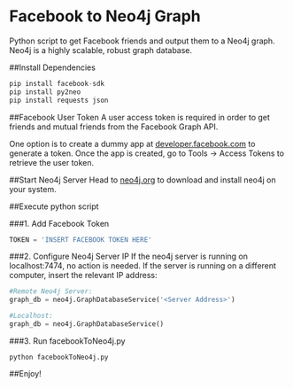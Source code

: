 Facebook to Neo4j Graph
============

Python script to get Facebook friends and output them to a Neo4j graph. Neo4j is
a highly scalable, robust graph database.


##Install Dependencies

```python
pip install facebook-sdk
pip install py2neo
pip install requests json
```

##Facebook User Token
A user access token is required in order to get friends and mutual friends from the
Facebook Graph API.

One option is to create a dummy app at [developer.facebook.com](developer.facebook.com)
to generate a token. Once the app is created, go to Tools -> Access Tokens to
retrieve the user token.

##Start Neo4j Server
Head to [neo4j.org](www.neo4j.org) to download and install neo4j on your system.

##Execute python script

###1. Add Facebook Token
```python
TOKEN = 'INSERT FACEBOOK TOKEN HERE'
```

###2. Configure Neo4j Server IP
If the neo4j server is running on localhost:7474, no action is needed.
If the server is running on a different computer, insert the relevant IP address:
```python
#Remote Neo4j Server:
graph_db = neo4j.GraphDatabaseService('<Server Address>')

#Localhost:
graph_db = neo4j.GraphDatabaseService()
```
###3. Run facebookToNeo4j.py
```
python facebookToNeo4j.py
```

##Enjoy!
